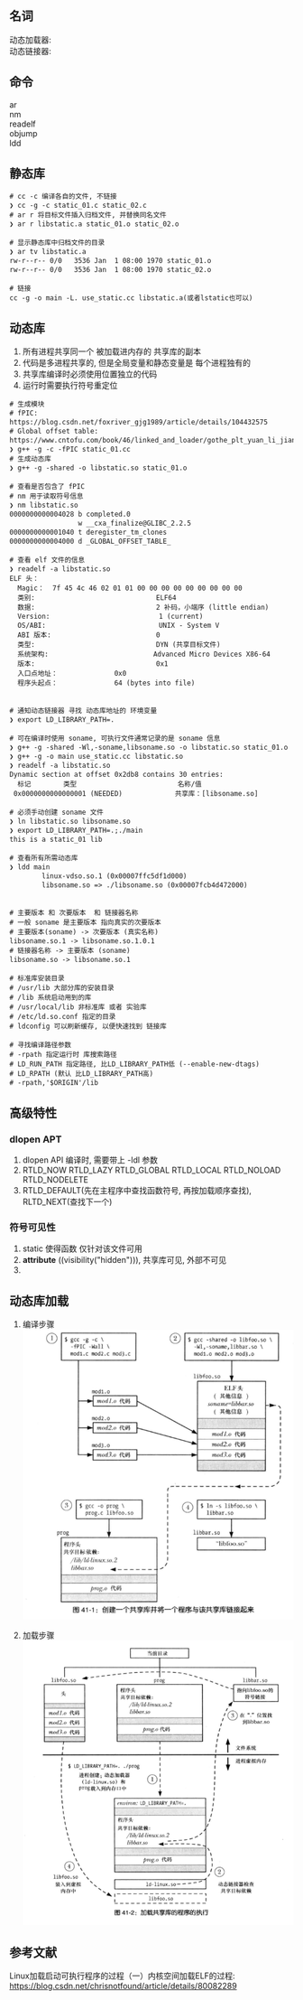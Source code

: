 ## 名词 
动态加载器:     
动态链接器:   

## 命令 
ar   
nm     
readelf     
objump   
ldd     



## 静态库
``` shell
# cc -c 编译各自的文件, 不链接
❯ cc -g -c static_01.c static_02.c 
# ar r 将目标文件插入归档文件, 并替换同名文件
❯ ar r libstatic.a static_01.o static_02.o

# 显示静态库中归档文件的目录
❯ ar tv libstatic.a
rw-r--r-- 0/0   3536 Jan  1 08:00 1970 static_01.o
rw-r--r-- 0/0   3536 Jan  1 08:00 1970 static_02.o

# 链接
cc -g -o main -L. use_static.cc libstatic.a(或者lstatic也可以)
```

## 动态库
1. 所有进程共享同一个 被加载进内存的 共享库的副本
2. 代码是多进程共享的, 但是全局变量和静态变量是 每个进程独有的 
3. 共享库编译时必须使用位置独立的代码
4. 运行时需要执行符号重定位 
``` shell
# 生成模块
# fPIC: https://blog.csdn.net/foxriver_gjg1989/article/details/104432575
# Global offset table: https://www.cntofu.com/book/46/linked_and_loader/gothe_plt_yuan_li_jian_xi.md
❯ g++ -g -c -fPIC static_01.cc
# 生成动态库 
❯ g++ -g -shared -o libstatic.so static_01.o

# 查看是否包含了 fPIC
# nm 用于读取符号信息  
❯ nm libstatic.so
0000000000004028 b completed.0
                 w __cxa_finalize@GLIBC_2.2.5
0000000000001040 t deregister_tm_clones
0000000000004000 d _GLOBAL_OFFSET_TABLE_

# 查看 elf 文件的信息
❯ readelf -a libstatic.so
ELF 头：
  Magic：  7f 45 4c 46 02 01 01 00 00 00 00 00 00 00 00 00 
  类别:                              ELF64
  数据:                              2 补码，小端序 (little endian)
  Version:                           1 (current)
  OS/ABI:                            UNIX - System V
  ABI 版本:                          0
  类型:                              DYN (共享目标文件)
  系统架构:                          Advanced Micro Devices X86-64
  版本:                              0x1
  入口点地址：              0x0
  程序头起点：              64 (bytes into file)


# 通知动态链接器 寻找 动态库地址的 环境变量
❯ export LD_LIBRARY_PATH=.  

# 可在编译时使用 soname, 可执行文件通常记录的是 soname 信息 
❯ g++ -g -shared -Wl,-soname,libsoname.so -o libstatic.so static_01.o
❯ g++ -g -o main use_static.cc libstatic.so
❯ readelf -a libstatic.so
Dynamic section at offset 0x2db8 contains 30 entries:
  标记        类型                         名称/值
 0x0000000000000001 (NEEDED)             共享库：[libsoname.so]

# 必须手动创建 soname 文件
❯ ln libstatic.so libsoname.so
❯ export LD_LIBRARY_PATH=.;./main
this is a static_01 lib

# 查看所有所需动态库 
❯ ldd main
        linux-vdso.so.1 (0x00007ffc5df1d000)
        libsoname.so => ./libsoname.so (0x00007fcb4d472000)


# 主要版本 和 次要版本  和 链接器名称   
# 一般 soname 是主要版本 指向真实的次要版本  
# 主要版本(soname) -> 次要版本 (真实名称)
libsoname.so.1 -> libsoname.so.1.0.1   
# 链接器名称 -> 主要版本 (soname)
libsoname.so -> libsoname.so.1

# 标准库安装目录   
# /usr/lib 大部分库的安装目录  
# /lib 系统启动用到的库   
# /usr/local/lib 非标准库 或者 实验库   
# /etc/ld.so.conf 指定的目录  
# ldconfig 可以刷新缓存, 以便快速找到 链接库 

# 寻找编译路径参数 
# -rpath 指定运行时 库搜索路径   
# LD_RUN_PATH 指定路径, 比LD_LIBRARY_PATH低 (--enable-new-dtags)
# LD_RPATH (默认 比LD_LIBRARY_PATH高)
# -rpath,'$ORIGIN'/lib
```

## 高级特性 
### dlopen APT
1. dlopen API 编译时, 需要带上 -ldl 参数 
2. RTLD_NOW  RTLD_LAZY  RTLD_GLOBAL RTLD_LOCAL RTLD_NOLOAD RTLD_NODELETE
3. RTLD_DEFAULT(先在主程序中查找函数符号, 再按加载顺序查找), RLTD_NEXT(查找下一个) 

### 符号可见性
1. static 使得函数 仅针对该文件可用 
2. __attribute__ ((visibility("hidden"))), 共享库可见, 外部不可见 
3. 


## 动态库加载  
1. 编译步骤 
![Dynamic](../asset/unix_dynamic_libn.png)

2. 加载步骤 
![load](../asset/unix_dynamic_load.png)


## 参考文献 
Linux加载启动可执行程序的过程（一）内核空间加载ELF的过程:  
https://blog.csdn.net/chrisnotfound/article/details/80082289

